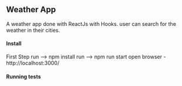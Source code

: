 ## Weather App

A weather app done with ReactJs with Hooks. user can search for the weather in their cities.

#### Install
 
 First Step 
 run --> npm install
 run --> npm run start
 open browser -  http://localhost:3000/

#### Running tests
